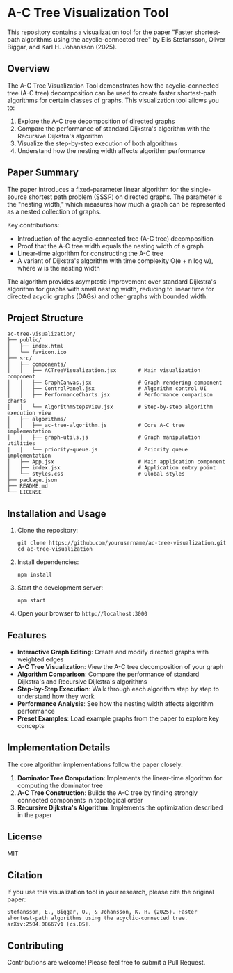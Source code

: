 # A-C Tree Visualization Tool

This repository contains a visualization tool for the paper "Faster shortest-path algorithms using the acyclic-connected tree" by Elis Stefansson, Oliver Biggar, and Karl H. Johansson (2025).

## Overview

The A-C Tree Visualization Tool demonstrates how the acyclic-connected tree (A-C tree) decomposition can be used to create faster shortest-path algorithms for certain classes of graphs. This visualization tool allows you to:

1. Explore the A-C tree decomposition of directed graphs
2. Compare the performance of standard Dijkstra's algorithm with the Recursive Dijkstra's algorithm
3. Visualize the step-by-step execution of both algorithms
4. Understand how the nesting width affects algorithm performance

## Paper Summary

The paper introduces a fixed-parameter linear algorithm for the single-source shortest path problem (SSSP) on directed graphs. The parameter is the "nesting width," which measures how much a graph can be represented as a nested collection of graphs.

Key contributions:
- Introduction of the acyclic-connected tree (A-C tree) decomposition
- Proof that the A-C tree width equals the nesting width of a graph
- Linear-time algorithm for constructing the A-C tree
- A variant of Dijkstra's algorithm with time complexity O(e + n log w), where w is the nesting width

The algorithm provides asymptotic improvement over standard Dijkstra's algorithm for graphs with small nesting width, reducing to linear time for directed acyclic graphs (DAGs) and other graphs with bounded width.

## Project Structure

```
ac-tree-visualization/
├── public/
│   ├── index.html
│   └── favicon.ico
├── src/
│   ├── components/
│   │   ├── ACTreeVisualization.jsx       # Main visualization component
│   │   ├── GraphCanvas.jsx               # Graph rendering component
│   │   ├── ControlPanel.jsx              # Algorithm control UI
│   │   ├── PerformanceCharts.jsx         # Performance comparison charts
│   │   └── AlgorithmStepsView.jsx        # Step-by-step algorithm execution view
│   ├── algorithms/
│   │   ├── ac-tree-algorithm.js          # Core A-C tree implementation
│   │   ├── graph-utils.js                # Graph manipulation utilities
│   │   └── priority-queue.js             # Priority queue implementation
│   ├── App.jsx                           # Main application component
│   ├── index.jsx                         # Application entry point
│   └── styles.css                        # Global styles
├── package.json
├── README.md
└── LICENSE
```

## Installation and Usage

1. Clone the repository:
   ```
   git clone https://github.com/yourusername/ac-tree-visualization.git
   cd ac-tree-visualization
   ```

2. Install dependencies:
   ```
   npm install
   ```

3. Start the development server:
   ```
   npm start
   ```

4. Open your browser to `http://localhost:3000`

## Features

- **Interactive Graph Editing**: Create and modify directed graphs with weighted edges
- **A-C Tree Visualization**: View the A-C tree decomposition of your graph
- **Algorithm Comparison**: Compare the performance of standard Dijkstra's and Recursive Dijkstra's algorithms
- **Step-by-Step Execution**: Walk through each algorithm step by step to understand how they work
- **Performance Analysis**: See how the nesting width affects algorithm performance
- **Preset Examples**: Load example graphs from the paper to explore key concepts

## Implementation Details

The core algorithm implementations follow the paper closely:

1. **Dominator Tree Computation**: Implements the linear-time algorithm for computing the dominator tree
2. **A-C Tree Construction**: Builds the A-C tree by finding strongly connected components in topological order
3. **Recursive Dijkstra's Algorithm**: Implements the optimization described in the paper

## License

MIT

## Citation

If you use this visualization tool in your research, please cite the original paper:

```
Stefansson, E., Biggar, O., & Johansson, K. H. (2025). Faster shortest-path algorithms using the acyclic-connected tree. arXiv:2504.08667v1 [cs.DS].
```

## Contributing

Contributions are welcome! Please feel free to submit a Pull Request.
